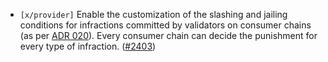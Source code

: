 - `[x/provider]` Enable the customization of the slashing and jailing conditions 
  for infractions committed by validators on consumer chains (as per 
  [ADR 020](https://cosmos.github.io/interchain-security/adrs/adr-020-cutomizable_slashing_and_jailing)). 
  Every consumer chain can decide the punishment for every type of infraction.
  ([\#2403](https://github.com/cosmos/interchain-security/pull/2403))